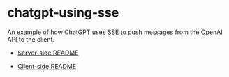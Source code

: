 # chatgpt-using-sse
An example of how ChatGPT uses SSE to push messages from the OpenAI API to the client.

- [Server-side README](https://github.com/MaryannGitonga/chatgpt-using-sse/tree/main/server#readme)

- [Client-side README](https://github.com/MaryannGitonga/chatgpt-using-sse/tree/main/client#readme)
